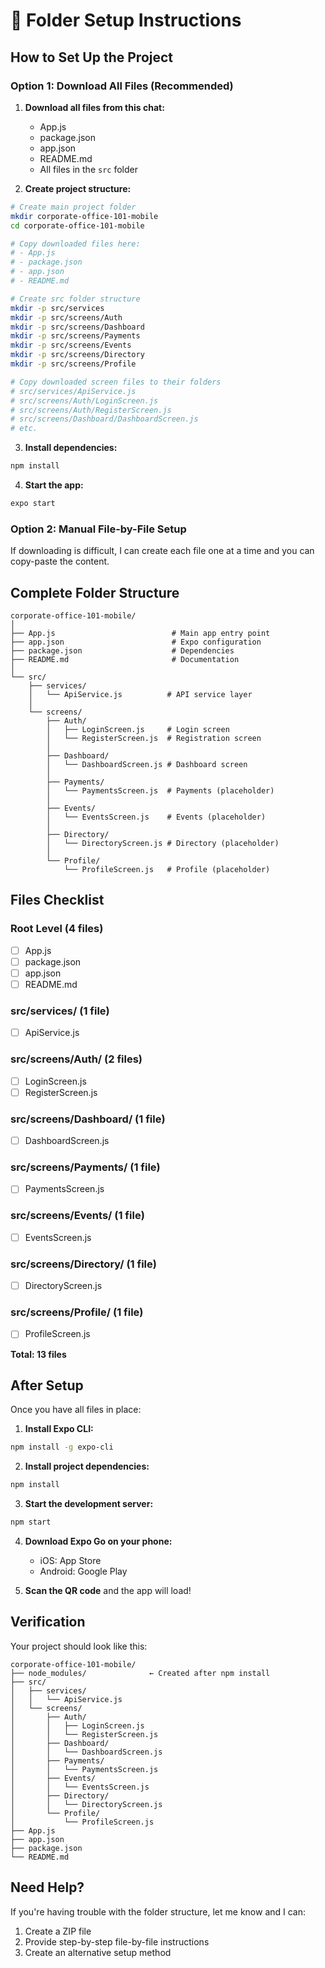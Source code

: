 # 📁 Folder Setup Instructions

## How to Set Up the Project

### Option 1: Download All Files (Recommended)

1. **Download all files from this chat:**
   - App.js
   - package.json
   - app.json
   - README.md
   - All files in the `src` folder

2. **Create project structure:**

```bash
# Create main project folder
mkdir corporate-office-101-mobile
cd corporate-office-101-mobile

# Copy downloaded files here:
# - App.js
# - package.json
# - app.json
# - README.md

# Create src folder structure
mkdir -p src/services
mkdir -p src/screens/Auth
mkdir -p src/screens/Dashboard
mkdir -p src/screens/Payments
mkdir -p src/screens/Events
mkdir -p src/screens/Directory
mkdir -p src/screens/Profile

# Copy downloaded screen files to their folders
# src/services/ApiService.js
# src/screens/Auth/LoginScreen.js
# src/screens/Auth/RegisterScreen.js
# src/screens/Dashboard/DashboardScreen.js
# etc.
```

3. **Install dependencies:**

```bash
npm install
```

4. **Start the app:**

```bash
expo start
```

### Option 2: Manual File-by-File Setup

If downloading is difficult, I can create each file one at a time and you can copy-paste the content.

## Complete Folder Structure

```
corporate-office-101-mobile/
│
├── App.js                          # Main app entry point
├── app.json                        # Expo configuration
├── package.json                    # Dependencies
├── README.md                       # Documentation
│
└── src/
    ├── services/
    │   └── ApiService.js          # API service layer
    │
    └── screens/
        ├── Auth/
        │   ├── LoginScreen.js     # Login screen
        │   └── RegisterScreen.js  # Registration screen
        │
        ├── Dashboard/
        │   └── DashboardScreen.js # Dashboard screen
        │
        ├── Payments/
        │   └── PaymentsScreen.js  # Payments (placeholder)
        │
        ├── Events/
        │   └── EventsScreen.js    # Events (placeholder)
        │
        ├── Directory/
        │   └── DirectoryScreen.js # Directory (placeholder)
        │
        └── Profile/
            └── ProfileScreen.js   # Profile (placeholder)
```

## Files Checklist

### Root Level (4 files)
- [ ] App.js
- [ ] package.json
- [ ] app.json
- [ ] README.md

### src/services/ (1 file)
- [ ] ApiService.js

### src/screens/Auth/ (2 files)
- [ ] LoginScreen.js
- [ ] RegisterScreen.js

### src/screens/Dashboard/ (1 file)
- [ ] DashboardScreen.js

### src/screens/Payments/ (1 file)
- [ ] PaymentsScreen.js

### src/screens/Events/ (1 file)
- [ ] EventsScreen.js

### src/screens/Directory/ (1 file)
- [ ] DirectoryScreen.js

### src/screens/Profile/ (1 file)
- [ ] ProfileScreen.js

**Total: 13 files**

## After Setup

Once you have all files in place:

1. **Install Expo CLI:**
```bash
npm install -g expo-cli
```

2. **Install project dependencies:**
```bash
npm install
```

3. **Start the development server:**
```bash
npm start
```

4. **Download Expo Go on your phone:**
   - iOS: App Store
   - Android: Google Play

5. **Scan the QR code** and the app will load!

## Verification

Your project should look like this:

```
corporate-office-101-mobile/
├── node_modules/              ← Created after npm install
├── src/
│   ├── services/
│   │   └── ApiService.js
│   └── screens/
│       ├── Auth/
│       │   ├── LoginScreen.js
│       │   └── RegisterScreen.js
│       ├── Dashboard/
│       │   └── DashboardScreen.js
│       ├── Payments/
│       │   └── PaymentsScreen.js
│       ├── Events/
│       │   └── EventsScreen.js
│       ├── Directory/
│       │   └── DirectoryScreen.js
│       └── Profile/
│           └── ProfileScreen.js
├── App.js
├── app.json
├── package.json
└── README.md
```

## Need Help?

If you're having trouble with the folder structure, let me know and I can:
1. Create a ZIP file
2. Provide step-by-step file-by-file instructions
3. Create an alternative setup method
